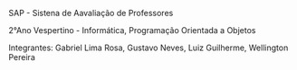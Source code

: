 SAP - Sistena de Aavaliação de Professores

2°Ano Vespertino - Informática, Programação Orientada a Objetos

Integrantes: Gabriel Lima Rosa, Gustavo Neves, Luiz Guilherme, Wellington Pereira
